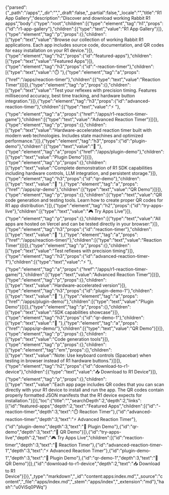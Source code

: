 {"parsed":{"_path":"/apps","_dir":"","_draft":false,"_partial":false,"_locale":"","title":"R1 App Gallery","description":"Discover and download working Rabbit R1 apps","body":{"type":"root","children":[{"type":"element","tag":"h1","props":{"id":"r1-app-gallery"},"children":[{"type":"text","value":"R1 App Gallery"}]},{"type":"element","tag":"p","props":{},"children":[{"type":"text","value":"Browse our collection of working Rabbit R1 applications. Each app includes source code, documentation, and QR codes for easy installation on your R1 device."}]},{"type":"element","tag":"h2","props":{"id":"featured-apps"},"children":[{"type":"text","value":"Featured Apps"}]},{"type":"element","tag":"h3","props":{"id":"️-reaction-timer"},"children":[{"type":"text","value":"⏱️ "},{"type":"element","tag":"a","props":{"href":"/apps/reaction-timer"},"children":[{"type":"text","value":"Reaction Timer"}]}]},{"type":"element","tag":"p","props":{},"children":[{"type":"text","value":"Test your reflexes with precision timing. Features millisecond accuracy, best time tracking, and hardware button integration."}]},{"type":"element","tag":"h3","props":{"id":"advanced-reaction-timer"},"children":[{"type":"text","value":"⚡ "},{"type":"element","tag":"a","props":{"href":"/apps/r1-reaction-timer-game"},"children":[{"type":"text","value":"Advanced Reaction Timer"}]}]},{"type":"element","tag":"p","props":{},"children":[{"type":"text","value":"Hardware-accelerated reaction timer built with modern web technologies. Includes state machines and optimized performance."}]},{"type":"element","tag":"h3","props":{"id":"plugin-demo"},"children":[{"type":"text","value":"🔧 "},{"type":"element","tag":"a","props":{"href":"/apps/plugin-demo"},"children":[{"type":"text","value":"Plugin Demo"}]}]},{"type":"element","tag":"p","props":{},"children":[{"type":"text","value":"Complete demonstration of R1 SDK capabilities including hardware controls, LLM integration, and persistent storage."}]},{"type":"element","tag":"h3","props":{"id":"qr-demo"},"children":[{"type":"text","value":"📱 "},{"type":"element","tag":"a","props":{"href":"/apps/qr-demo"},"children":[{"type":"text","value":"QR Demo"}]}]},{"type":"element","tag":"p","props":{},"children":[{"type":"text","value":"QR code generation and testing tools. Learn how to create proper QR codes for R1 app distribution."}]},{"type":"element","tag":"h2","props":{"id":"try-apps-live"},"children":[{"type":"text","value":"🎮 Try Apps Live"}]},{"type":"element","tag":"p","props":{},"children":[{"type":"text","value":"All apps are hosted on Vercel and can be tested directly in your browser:"}]},{"type":"element","tag":"h3","props":{"id":"reaction-timer"},"children":[{"type":"text","value":"🎯 "},{"type":"element","tag":"a","props":{"href":"/apps/reaction-timer/"},"children":[{"type":"text","value":"Reaction Timer"}]}]},{"type":"element","tag":"p","props":{},"children":[{"type":"text","value":"Test reflexes with precision timing"}]},{"type":"element","tag":"h3","props":{"id":"advanced-reaction-timer-1"},"children":[{"type":"text","value":"⚡ "},{"type":"element","tag":"a","props":{"href":"/apps/r1-reaction-timer-game/"},"children":[{"type":"text","value":"Advanced Reaction Timer"}]}]},{"type":"element","tag":"p","props":{},"children":[{"type":"text","value":"Hardware-accelerated version"}]},{"type":"element","tag":"h3","props":{"id":"plugin-demo-1"},"children":[{"type":"text","value":"🔧 "},{"type":"element","tag":"a","props":{"href":"/apps/plugin-demo/"},"children":[{"type":"text","value":"Plugin Demo"}]}]},{"type":"element","tag":"p","props":{},"children":[{"type":"text","value":"SDK capabilities showcase"}]},{"type":"element","tag":"h3","props":{"id":"qr-demo-1"},"children":[{"type":"text","value":"📱 "},{"type":"element","tag":"a","props":{"href":"/apps/qr-demo/"},"children":[{"type":"text","value":"QR Demo"}]}]},{"type":"element","tag":"p","props":{},"children":[{"type":"text","value":"Code generation tools"}]},{"type":"element","tag":"p","props":{},"children":[{"type":"element","tag":"em","props":{},"children":[{"type":"text","value":"Note: Use keyboard controls (Spacebar) when testing in browser instead of R1 hardware buttons."}]}]},{"type":"element","tag":"h2","props":{"id":"download-to-r1-device"},"children":[{"type":"text","value":"📥 Download to R1 Device"}]},{"type":"element","tag":"p","props":{},"children":[{"type":"text","value":"Each app page includes QR codes that you can scan directly with your R1 device to install and run the app. The QR codes contain properly formatted JSON manifests that the R1 device expects for installation."}]}],"toc":{"title":"","searchDepth":2,"depth":2,"links":[{"id":"featured-apps","depth":2,"text":"Featured Apps","children":[{"id":"️-reaction-timer","depth":3,"text":"⏱️ Reaction Timer"},{"id":"advanced-reaction-timer","depth":3,"text":"⚡ Advanced Reaction Timer"},{"id":"plugin-demo","depth":3,"text":"🔧 Plugin Demo"},{"id":"qr-demo","depth":3,"text":"📱 QR Demo"}]},{"id":"try-apps-live","depth":2,"text":"🎮 Try Apps Live","children":[{"id":"reaction-timer","depth":3,"text":"🎯 Reaction Timer"},{"id":"advanced-reaction-timer-1","depth":3,"text":"⚡ Advanced Reaction Timer"},{"id":"plugin-demo-1","depth":3,"text":"🔧 Plugin Demo"},{"id":"qr-demo-1","depth":3,"text":"📱 QR Demo"}]},{"id":"download-to-r1-device","depth":2,"text":"📥 Download to R1 Device"}]}},"_type":"markdown","_id":"content:apps:index.md","_source":"content","_file":"apps/index.md","_stem":"apps/index","_extension":"md"},"hash":"u0ViSq0PWq"}